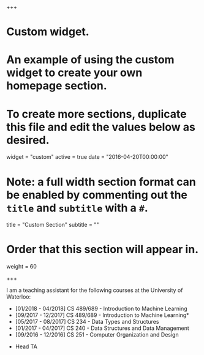 +++
# Custom widget.
# An example of using the custom widget to create your own homepage section.
# To create more sections, duplicate this file and edit the values below as desired.
widget = "custom"
active = true
date = "2016-04-20T00:00:00"

# Note: a full width section format can be enabled by commenting out the `title` and `subtitle` with a `#`.
title = "Custom Section"
subtitle = ""

# Order that this section will appear in.
weight = 60

+++

<!-- This is an example of using the *custom* widget to create your own homepage section.

To remove this section, either delete `content/home/teaching.md` or edit the frontmatter of the file to deactivate the widget by setting `active = false`. -->

I am a teaching assistant for the following courses at the University of Waterloo:

- [01/2018 - 04/2018] CS 489/689 - Introduction to Machine Learning
- [09/2017 - 12/2017] CS 489/689 - Introduction to Machine Learning*
- [05/2017 - 08/2017] CS 234 - Data Types and Structures
- [01/2017 - 04/2017] CS 240 - Data Structures and Data Management
- [09/2016 - 12/2016] CS 251 - Computer Organization and Design

* Head TA
